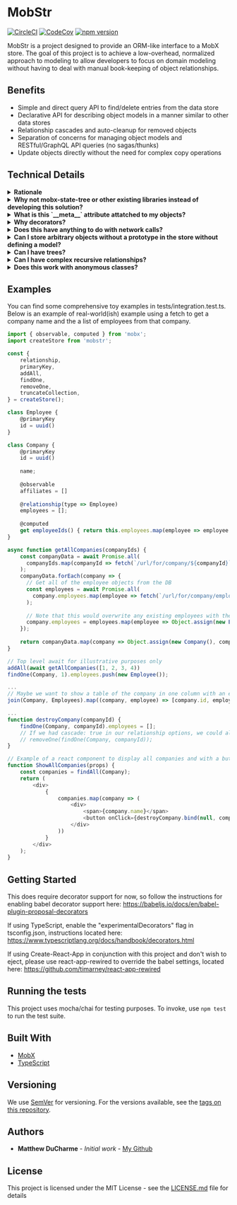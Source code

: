 # MobStr
[![CircleCI](https://circleci.com/gh/ducharmemp/mobstr.svg?style=svg)](https://circleci.com/gh/ducharmemp/mobstr) [![CodeCov](https://codecov.io/gh/ducharmemp/mobstr/branch/master/graph/badge.svg)](https://codecov.io/gh/ducharmemp/mobstr) [![npm version](https://img.shields.io/npm/v/@ducharmemp/mobstr)](https://www.npmjs.com/package/@ducharmemp/mobstr "View this project on npm")

MobStr is a project designed to provide an ORM-like interface to a MobX store. The goal of this project is to achieve a low-overhead, normalized approach to modeling to allow developers to focus on domain modeling without having to deal with manual book-keeping of object relationships.

## Benefits
* Simple and direct query API to find/delete entries from the data store
* Declarative API for describing object models in a manner similar to other data stores
* Relationship cascades and auto-cleanup for removed objects
* Separation of concerns for managing object models and RESTful/GraphQL API queries (no sagas/thunks)
* Update objects directly without the need for complex copy operations

## Technical Details
<details>
  <summary><b>Rationale</b></summary>
  While developing projects, I found myself maintaining more maps and objects for relationship maintenance than I enjoyed, and had to remember to invalidate those relationships with objects to avoid having dangling references to deleted objects. I also disliked the overall method that I had to use to find the related objects. Too often I find myself accidentally slipping in attributes that are meant to achieve faster performance for lookup to my store objects, such as maps or objects. This works for a time, but then my model becomes polluted with extra attributes that I need to keep in sync and the model deviates further from my actual intention.<br><br>

  Additionally, it's actually fairly easy to make certain guarantees that MobX provides invalid by complete accident, especially when copying string keys from observable objects into another observable. The answer is to leverage `computed` or `autorun` or other reaction-based functions, but this library *should* abstract over those to the point where the user doesn't need to necessarily worry about committing error-prone code in these specialized cases.<br><br>


  There do exist other solutions in the MobX examples and they are perfectly valid, but they require passing around parent contexts and there isn't an out of the box solution for saying "I have all of these models that I know are related to parents, but I just want these without looping through all of the parents". Consider this example store code loosely lifted from the MobX documentation:

```js
class ToDo {
    constructor(store) {
        this.store = store;
    }
}

class Parent {
    @observable todos = []
    
    makeTodo() {
      this.todos.push(new ToDo(this));
    }
}
```

Full and complete sample here: https://mobx.js.org/best/store.html

This requires only a simple flatmap to achieve the desired output of a list of all ToDos, but more complicated relationships would easily become more cumbersome. For example, take the following code snippet:

```js
class Step {}

class ToDo {
    @observable steps = [];
    
    makeStep() {
        this.steps.push(new Step(this))
    }

    constructor(store) {
        this.store = store;
    }
}

class Parent {
    @observable todos = []
    
    makeTodo() {
      this.todos.push(new ToDo(this));
    }
}
```
The overall approach is still the same (flatMap with a greater depth to get all Steps from all ToDos), but it would be nice to simply query for all of the steps that currently exist in isolation, or all ofthe ToDos that currently exist without having to traverse the parent contexts.


With this project, I hope to separate the concerns of managing a centralized store with an accessible syntax for describing model relationships and model structure. Eventually I also hope to integrate nice-to-have features, such as index only lookups, complex primary key structures, and relationship cascade options.
</details>
<details>
  <summary><b>Why not mobx-state-tree or other existing libraries instead of developing this solution?</b></summary>
I wanted to tinker a bit with how far I could take this project while punting on features such as state snapshots and state rewinding. I haven't been in a debugging situation where it was helpful for me personally, so MobX-state-tree and others have a bit too much complexity for my taste.
  
All told, this project is about 200 lines of actual code (so far!), with most of the actual code lying in the decorators to set up meta attributes and maintain book-keeping, so it should achieve a very similar result to mobx-state-tree while cutting down on the complexity. LOC isn't a great metric for complexity or scope but it's what I have on hand.  
</details>

<details>
  <summary><b>What is this `__meta__` attribute attatched to my objects?</b></summary>
MobStr needs to maintain records of primary keys names, collection names, and related objects *somewhere*, so shoving them into the added objects was a short-term solution to get up and running. Eventually I hope to separate these meta attributes from the actual models and store that information in the central store in order to avoid any confusion in console.log outputs or object inspection.

As of now, the form that the `__meta__` attribute takes is this:
```js
__meta__: {
    key: IObservableValue<string | symbol | number | null>;

    collectionName: string | symbol | number;
    relationships: Record<
      string | symbol,
      {
        type: any;
        keys: IObservableArray<string>;
        options: Record<string, any>;
      }
    >;
    indicies: IObservableArray<string | symbol | number>;
  };
```
</details>

<details>
  <summary><b>Why decorators?</b></summary>
I previously developed back-end applications in python, so you could say that Flask/SQLAlchemy inspired the initial implementation. Relationship definitions were also inspired by the fantastic TypeORM library. I find that decorators provide a nice semantic over the meaning of the invocation, while staying relatively out of the way for type definitions. This means that in TypeScript, we can "properly" type our model attrbutes to match the mental model of the developer. This does come with some footguns that are unfortunate, which I will call out specifically at a later date.
  
  Example of "proper" typing of class attributes:
  
```ts
class Bar {
    @primaryKey
    id: string = uuid();
}

class Foo {
    @primaryKey
    id: string = uuid();
    
    @relationship(type => Bar)
    friends: Bar[] = [];
}

const f = new Foo();
f.friends[0].id // This properly gives us type hints because we've typed it as a Bar[]. We could have also typed it as an IObservableArray
```
</details>

<details>
  <summary><b>Does this have anything to do with network calls?</b></summary>
At this time, no. There are plenty of ORMs for REST interfaces and GrahQL interfaces that are more feature complete than a hobby project, and I wanted to focus on an area that I felt was lacking in the front-end.
</details>

<details>
  <summary><b>Can I store arbitrary objects without a prototype in the store without defining a model?</b></summary>
Not exactly, at least not yet. I hope to make that a 1.0 feature. However, the likelihood of allowing similar definitions of `relationship` and `primaryKey` is uncertain at this time, due to the need for type names for storage purposes. It's entirely possible that this library could also offer a `collection` wrapper that would allow similar semantics for plain old objects.
 
At this time, the recommended way to use POJOs in this library is similar to this example code:

```js
class Foo {
    @primaryKey
    id = uuid();
    
    @observable
    someProperty = []
}

// returnValue = { status: 200, data: {id: '1234', someProperty: [1, 2, 3, 4] }}
function apiCallResult(returnValue) {
    // Validate
    ...
    // Dump the result into a new instance of the model
    const f = Object.assign(new Foo(), returnValue.data);
    add(f);
    return f;
}

```

</details>
<details>
  <summary><b>Can I have trees?</b></summary>
  Absolutely. The following code ripped out of the test cases works perfectly:
  
  ```js
  class Foo {
    @primaryKey
    id: string = uuid();

    @relationship(store, () => Foo, { cascade: true })
    leaves: Foo[] = [];
  }
  const foo = new Foo();
  const leaves = [new Foo(), new Foo()];
  const otherLeaves = [new Foo(), new Foo()];
  addOne(store, foo);
  foo.leaves.push(...leaves);
  leaves[0].leaves.push(...otherLeaves);
  findAll(Foo).length === 5;
  removeOne(foo);
  findAll(Foo).length === 0;
  ```
  
  However, this does still have the same limitations as POJOs currently do, so you can't *directly* shove a JSON structure into the store, there has to be a preprocessing step. However, a nice side effect of this is the ability to gather all Foo objects in a single query without walking the entirety of the tree.
</details>
<details>
  <summary><b>Can I have complex recursive relationships?</b></summary>
 
  At this time, no. It has a lot to do with when javascript class definitions are evaluated. For an example of what I'm talking about, please reference the below code:
  
  ```js
  class Bar {
    @primaryKey;
    id = uuid()
    
    @relationship(() => Foo)
    foos = [];
  }
  
  class Foo {
    @primaryKey
    id = uuid();
    
    @relationship(() => Bar)
    bars = []
  }
  ```
  
  At class definition time, "Foo" as a type is undefined, so the overall code will fail. I hope to eventually allow for these kinds of structures by using some form of lazy evalutaion on relationship definitions, similar to the method employed by SQLAlchemy.
</details>
<details>
  <summary><b>Does this work with anonymous classes?</b></summary>
 
  No, since the decorator specification doens't allow for usage of decorators within anonymous classes, there's not much that MobStr can do at this time. I hope that in the future we could allow for something like this, since it could open up doors for dynamic model creation, although I'm not sure if that's a great idea or a terrible idea.
</details>

## Examples
You can find some comprehensive toy examples in tests/integration.test.ts. Below is an example of real-world(ish) example using a fetch to get a company name and the a list of employees from that company.

```js
import { observable, computed } from 'mobx';
import createStore from 'mobstr';

const {
    relationship,
    primaryKey,
    addAll,
    findOne,
    removeOne,
    truncateCollection,
} = createStore();

class Employee {
    @primaryKey
    id = uuid()
}

class Company {
    @primaryKey
    id = uuid()
    
    name;
    
    @observable
    affiliates = []
    
    @relationship(type => Employee)
    employees = [];
    
    @computed
    get employeeIds() { return this.employees.map(employee => employee.id); }
}

async function getAllCompanies(companyIds) {
    const companyData = await Promise.all(
      companyIds.map(companyId => fetch(`/url/for/company/${companyId}`)
    );
    companyData.forEach(company => {
      // Get all of the employee objects from the DB
      const employees = await Promise.all(
        company.employees.map(employee => fetch(`/url/for/company/employee/${employee}`))
      );
      
      // Note that this would overwrite any existing employees with the same ID in the data store, so make sure your IDs are unique!
      company.employees = employees.map(employee => Object.assign(new Employee(), employee))      
    });
    
    return companyData.map(company => Object.assign(new Company(), company));
}

// Top level await for illustrative purposes only
addAll(await getAllCompanies([1, 2, 3, 4))
findOne(Company, 1).employees.push(new Employee());

...
// Maybe we want to show a table of the company in one column with an employee in the other
join(Company, Employees).map((company, employee) => [company.id, employee.id])

...
function destroyCompany(companyId) {
    findOne(Company, companyId).employees = [];
    // If we had cascade: true in our relationship options, we could also delete the company from the store like so:
    // removeOne(findOne(Company, companyId));
}

// Example of a react component to display all companies and with a button to delete all employees for a given company
function ShowAllCompanies(props) {
    const companies = findAll(Company);
    return (
        <div>
            {
                companies.map(company => (
                    <div>
                        <span>{company.name}</span>
                        <button onClick={destroyCompany.bind(null, company.id)}>Destroy {company.name}?</button>
                    </div>
                ))
            }
        </div>
    );
}

```

## Getting Started
This does require decorator support for now, so follow the instructions for enabling babel decorator support here: https://babeljs.io/docs/en/babel-plugin-proposal-decorators

If using TypeScript, enable the "experimentalDecorators" flag in tsconfig.json, instructions located here: https://www.typescriptlang.org/docs/handbook/decorators.html

If using Create-React-App in conjunction with this project and don't wish to eject, please use react-app-rewired to override the babel settings, located here: https://github.com/timarney/react-app-rewired

## Running the tests

This project uses mocha/chai for testing purposes. To invoke, use `npm test` to run the test suite.

## Built With

* [MobX](https://mobx.js.org/getting-started.html)
* [TypeScript](https://www.typescriptlang.org/)

## Versioning

We use [SemVer](http://semver.org/) for versioning. For the versions available, see the [tags on this repository](https://github.com/ducharmemp/mobxt/tags). 

## Authors

* **Matthew DuCharme** - *Initial work* - [My Github](https://github.com/ducharmemp)

## License

This project is licensed under the MIT License - see the [LICENSE.md](LICENSE.md) file for details


